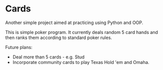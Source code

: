 # Cards

Another simple project aimed at practicing using Python and OOP.

This is simple poker program. It currently deals random 5 card hands and then ranks them according to standard poker rules.

Future plans:

- Deal more than 5 cards - e.g. Stud
- Incorporate community cards to play Texas Hold 'em and Omaha.
